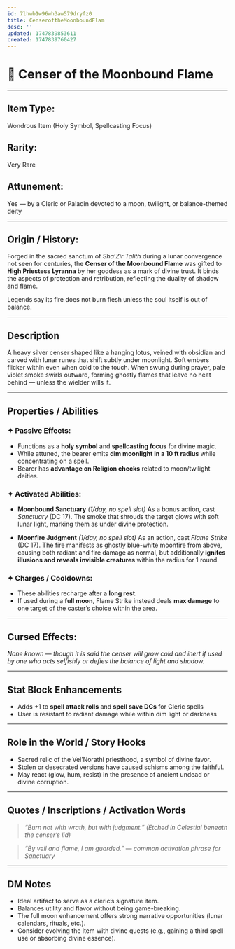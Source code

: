 ```yaml
---
id: 7lhwb1w96wh3aw579dryfz0
title: CenseroftheMoonboundFlam
desc: ''
updated: 1747839853611
created: 1747839760427
---
```

# 🧭 **Censer of the Moonbound Flame**

---

## **Item Type:**

Wondrous Item (Holy Symbol, Spellcasting Focus)

## **Rarity:**

Very Rare

## **Attunement:**

Yes — by a Cleric or Paladin devoted to a moon, twilight, or balance-themed deity

---

## **Origin / History:**

Forged in the sacred sanctum of *Sha’Zir Talith* during a lunar convergence not seen for centuries, the **Censer of the Moonbound Flame** was gifted to **High Priestess Lyranna** by her goddess as a mark of divine trust. It binds the aspects of protection and retribution, reflecting the duality of shadow and flame.

Legends say its fire does not burn flesh unless the soul itself is out of balance.

---

## **Description**

A heavy silver censer shaped like a hanging lotus, veined with obsidian and carved with lunar runes that shift subtly under moonlight. Soft embers flicker within even when cold to the touch. When swung during prayer, pale violet smoke swirls outward, forming ghostly flames that leave no heat behind — unless the wielder wills it.

---

## **Properties / Abilities**

### ✦ Passive Effects:

* Functions as a **holy symbol** and **spellcasting focus** for divine magic.
* While attuned, the bearer emits **dim moonlight in a 10 ft radius** while concentrating on a spell.
* Bearer has **advantage on Religion checks** related to moon/twilight deities.

### ✦ Activated Abilities:

* **Moonbound Sanctuary** *(1/day, no spell slot)*
  As a bonus action, cast *Sanctuary* (DC 17). The smoke that shrouds the target glows with soft lunar light, marking them as under divine protection.

* **Moonfire Judgment** *(1/day, no spell slot)*
  As an action, cast *Flame Strike* (DC 17). The fire manifests as ghostly blue-white moonfire from above, causing both radiant and fire damage as normal, but additionally **ignites illusions and reveals invisible creatures** within the radius for 1 round.

### ✦ Charges / Cooldowns:

* These abilities recharge after a **long rest**.
* If used during a **full moon**, Flame Strike instead deals **max damage** to one target of the caster’s choice within the area.

---

## **Cursed Effects:**

*None known — though it is said the censer will grow cold and inert if used by one who acts selfishly or defies the balance of light and shadow.*

---

## **Stat Block Enhancements**

* Adds +1 to **spell attack rolls** and **spell save DCs** for Cleric spells
* User is resistant to radiant damage while within dim light or darkness

---

## **Role in the World / Story Hooks**

* Sacred relic of the Vel’Norathi priesthood, a symbol of divine favor.
* Stolen or desecrated versions have caused schisms among the faithful.
* May react (glow, hum, resist) in the presence of ancient undead or divine corruption.

---

## **Quotes / Inscriptions / Activation Words**

> *“Burn not with wrath, but with judgment.”*
> *(Etched in Celestial beneath the censer’s lid)*

> *“By veil and flame, I am guarded.”* — *common activation phrase for Sanctuary*

---

## **DM Notes**

* Ideal artifact to serve as a cleric’s signature item.
* Balances utility and flavor without being game-breaking.
* The full moon enhancement offers strong narrative opportunities (lunar calendars, rituals, etc.).
* Consider evolving the item with divine quests (e.g., gaining a third spell use or absorbing divine essence).
